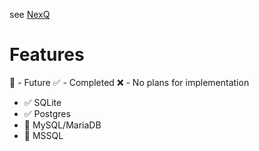 see [NexQ](README.md)

# Features

:scroll: - Future
:white_check_mark: - Completed
:x: - No plans for implementation

- :white_check_mark: SQLite
- :white_check_mark: Postgres
- :scroll: MySQL/MariaDB
- :scroll: MSSQL
